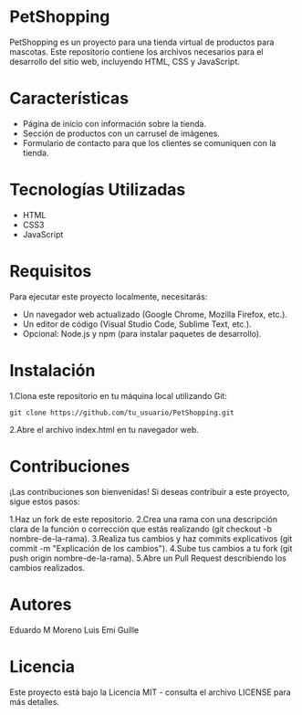 # PetShopping

PetShopping es un proyecto para una tienda virtual de productos para mascotas. Este repositorio contiene los archivos necesarios para el desarrollo del sitio web, incluyendo HTML, CSS y JavaScript.

# Características
- Página de inicio con información sobre la tienda.
- Sección de productos con un carrusel de imágenes.
- Formulario de contacto para que los clientes se comuniquen con la tienda.

# Tecnologías Utilizadas
* HTML
* CSS3
* JavaScript

# Requisitos
Para ejecutar este proyecto localmente, necesitarás:
* Un navegador web actualizado (Google Chrome, Mozilla Firefox, etc.).
* Un editor de código (Visual Studio Code, Sublime Text, etc.).
* Opcional: Node.js y npm (para instalar paquetes de desarrollo).

# Instalación

1.Clona este repositorio en tu máquina local utilizando Git:

```
git clone https://github.com/tu_usuario/PetShopping.git
```

2.Abre el archivo index.html en tu navegador web.

# Contribuciones
¡Las contribuciones son bienvenidas! Si deseas contribuir a este proyecto, sigue estos pasos:

1.Haz un fork de este repositorio.
2.Crea una rama con una descripción clara de la función o corrección que estás realizando (git checkout -b nombre-de-la-rama).
3.Realiza tus cambios y haz commits explicativos (git commit -m "Explicación de los cambios").
4.Sube tus cambios a tu fork (git push origin nombre-de-la-rama).
5.Abre un Pull Request describiendo los cambios realizados.

# Autores
Eduardo M Moreno
Luis
Emi
Guille

# Licencia
Este proyecto está bajo la Licencia MIT - consulta el archivo LICENSE para más detalles.

